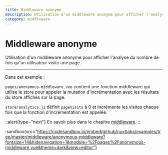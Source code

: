 ```yaml
---
title: Middleware anonyme
description: Utilisation d'un middleware anonyme pour afficher l'analyse du nombre de fois qu'un utilisateur visite une page.
category: middleware
---
```

# Middleware anonyme

Utilisation d'un middleware anonyme pour afficher l'analyse du nombre de fois qu'un utilisateur visite une page.

---

Dans cet exemple :

`pages/anonymous-middleware.vue` contient une fonction middleware qui utilise le store pour appeler la mutation d'incrémentation avec les résultats du store affichés sur la page.

`store/analytics.js` définit `pageVisits` à 0 et incrémente les visites chaque fois que la fonction d'incrémentation est appelée.

::alert{type="next"}
En savoir plus dans le chapitre [middleware](/docs/directory-structure/middleware#anonymous-middleware).
::

:sandbox{src="https://codesandbox.io/embed/github/nuxtlabs/examples/tree/master/middleware/anonymous-middleware?fontsize=14&hidenavigation=1&module=%2Fpages%2Fanonymous-middleware.vue&theme=dark&view=editor"}

